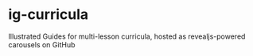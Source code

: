 # ig-curricula
Illustrated Guides for multi-lesson curricula, hosted as revealjs-powered carousels on GitHub

